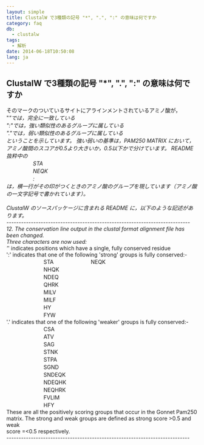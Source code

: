```yaml
---
layout: simple
title: ClustalW で3種類の記号 "*", ".", ":" の意味は何ですか
category: faq
db:
  - clustalw
tags: 
  - 解析
date: 2014-06-18T10:50:08
lang: ja
---
```


## ClustalW で3種類の記号 "*", ".", ":" の意味は何ですか

そのマークのついているサイトにアラインメントされているアミノ酸が， <br>"*"では，完全に一致している  <br>":"では，強い類似性のあるグループに属している  <br>"."では，弱い類似性のあるグループに属している  <br>ということを示しています。 強い弱いの基準は，PAM250 MATRIX において，アミノ酸間のスコアが0.5より大きいか，0.5以下かで分けています。 README 抜粋中の  <br>　　　　　STA  <br>　　　　　NEQK  <br>　　　　　:  <br>は，横一行がその印がつくときのアミノ酸のグループを現しています（アミノ酸の一文字記号で書かれています）。  <br> <br>ClustalW のソースパッケージに含まれる README に，以下のような記述があります。 <br> --------------------------------------------------------------------------- <br>12. The conservation line output in the clustal format alignment file has been changed.  <br>Three characters are now used: <br>'*' indicates positions which have a single, fully conserved residue <br>':' indicates that one of the following 'strong' groups is fully conserved:- <br>　　　　　　　STA　　　　　　　NEQK <br>　　　　　　　NHQK <br>　　　　　　　NDEQ <br>　　　　　　　QHRK <br>　　　　　　　MILV <br>　　　　　　　MILF <br>　　　　　　　HY <br>　　　　　　　FYW <br>'.' indicates that one of the following 'weaker' groups is fully conserved:- <br>　　　　　　　CSA <br>　　　　　　　ATV <br>　　　　　　　SAG <br>　　　　　　　STNK <br>　　　　　　　STPA <br>　　　　　　　SGND <br>　　　　　　　SNDEQK <br>　　　　　　　NDEQHK <br>　　　　　　　NEQHRK <br>　　　　　　　FVLIM <br>　　　　　　　HFY <br>These are all the positively scoring groups that occur in the Gonnet Pam250 <br>matrix. The strong and weak groups are defined as strong score &gt;0.5 and weak <br>score =&lt;0.5 respectively. <br>--------------------------------------------------------------------------- 